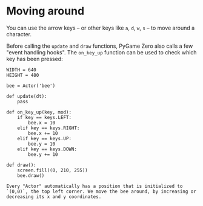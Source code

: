 # Moving around

You can use the arrow keys – or other keys like `a`, `d`, `w`, `s` – to move around a character.

Before calling the `update` and `draw` functions, PyGame Zero also calls a few "event handling hooks". The `on_key_up` function can be used to check which key has been pressed:

```
WIDTH = 640
HEIGHT = 480

bee = Actor('bee')

def update(dt):
    pass

def on_key_up(key, mod):
    if key == keys.LEFT:
        bee.x ­= 10
    elif key == keys.RIGHT:
        bee.x += 10
    elif key == keys.UP:
        bee.y ­= 10
    elif key == keys.DOWN:
        bee.y += 10

def draw():
    screen.fill((0, 210, 255))
    bee.draw()

Every "Actor" automatically has a position that is initialized to `(0,0)`, the top left corner. We move the bee around, by increasing or decreasing its x and y coordinates.

